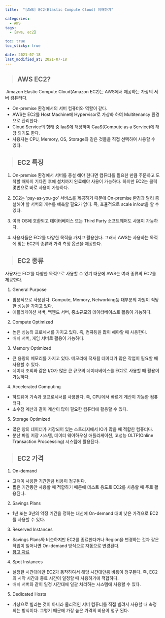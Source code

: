 ```yaml
---
title:  "[AWS] EC2(Elastic Compute Cloud) 이해하기"

categories:
  - AWS
tags:
  - [aws, ec2]

toc: true
toc_sticky: true

date: 2021-07-18
last_modified_at: 2021-07-18
---
```




> ## AWS EC2?
&nbsp;Amazon Elastic Compute Cloud(Amazon EC2)는 AWS에서 제공하는 가상의 서버 컴퓨터다.
- On-premise 환경에서의 서버 컴퓨터와 역할이 같다.
- AWS는 EC2를 Host Machine에 Hypervisor로 가상화 하여 Multitenancy 환경으로 관리한다.
- Cloud Service의 형태 중 IaaS에 해당하며 CaaS(Compute as a Service)에 해당 되기도 한다.
- 사용자는 CPU, Memory, OS, Storage와 같은 것들을 직접 선택하여 사용할 수 있다.

> ## EC2 특징
1. On-premise 환경에서 서버를 증설 해야 한다면 컴퓨터를 필요한 만큼 주문하고 도착할 때까지 기다린 후에 설치까지 완료해야 사용이 가능하다. 하지만 EC2는 클릭 몇번으로 바로 사용이 가능하다.

2. EC2는 'pay-as-you-go' 서비스를 제공하기 때문에 On-premise 환경과 달리 증설해야 할 서버의 개수를 예측할 필요가 없다. 즉, 효율적으로 scale in/out을 할 수 있다.

3. 여러 OS에 호환되고 데이터베이스 또는 Third Party 소프트웨어도 사용이 가능하다.

4. 사용자들은 EC2를 다양한 목적을 가지고 활용한다. 그래서 AWS는 사용하는 목적에 맞는 EC2의 종류와 가격 측정 옵션을 제공한다.

> ## EC2 종류
사용자는 EC2를 다양한 목적으로 사용할 수 있기 때문에 AWS는 여러 종류의 EC2를 제공한다.

1. General Purpose
- 범용적으로 사용된다. Compute, Memory, Networking등 대부분의 자원이 적당한 성능을 가지고 있다.
- 애플리케이션 서버, 백엔드 서버, 중소규모의 데이터베이스로 활용이 가능하다.

2. Compute Optimized
- 높은 성능의 프로세서를 가지고 있다. 즉, 컴퓨팅을 많이 해야할 때 사용한다.
- 배치 서버, 게임 서버로 활용이 가능하다.

3. Memory Optimized
- 큰 용량의 메모리를 가지고 있다. 메모리에 적재될 데이터가 많은 작업이 필요할 때 사용할 수 있다.
- 데이터 조회와 같은 I/O가 많은 큰 규모의 데이터베이스를 EC2로 사용할 때 활용이 가능하다.

4. Accelerated Computing
- 하드웨어 가속과 코프로세서를 사용한다. 즉, CPU에서 빠르게 계산이 가능한 컴퓨터다.
- 소수점 계산과 같이 계산이 많이 필요한 컴퓨터에 활용할 수 있다.

5. Storage Optimized
- 많은 양의 데이터가 저장되어 있는 스토리지에서 IO가 많을 때 적합한 컴퓨터다.
- 분산 파일 저장 시스템, 데이터 웨어하우싱 애플리케이션, 고성능 OLTP(Online Transaction Proccessing) 시스템에 활용된다.

> ## EC2 가격


1. On-demand
- 고객이 사용한 기간만큼 비용이 청구된다.
- 짧은 기간동안 사용할 때 적합하기 때문에 테스트 용도로 EC2를 사용할 때 주로 활용된다.

2. Savings Plans
- 1년 또는 3년의 약정 기간을 정하는 대신에 On-demand 대비 낮은 가격으로 EC2를 사용할 수 있다.

3. Reserved Instances
- Savings Plans와 비슷하지만 EC2를 종료한다거나 Region을 변경하는 것과 같은 작업이 일어나면 On-demand 방식으로 자동으로 변경된다.
- [참고 자료](https://www.cloudhealthtech.com/blog/reserved-instances-vs-aws-saving-plans)

4. Spot Instances
- 설정한 시간대에만 EC2가 동작하여서 해당 시간대만큼 비용이 청구된다. 즉, EC2의 시작 시간과 종료 시간이 일정할 때 사용하기에 적합하다.
- 배치 서버와 같이 일정 시간대에 일괄 처리하는 시스템에 사용할 수 있다.

5. Dedicated Hosts
- 가상으로 빌리는 것이 아니라 물리적인 서버 컴퓨터를 직접 빌려서 사용할 때 측정 되는 방식이다. 그렇기 때문에 가장 높은 가격의 비용이 청구 된다.